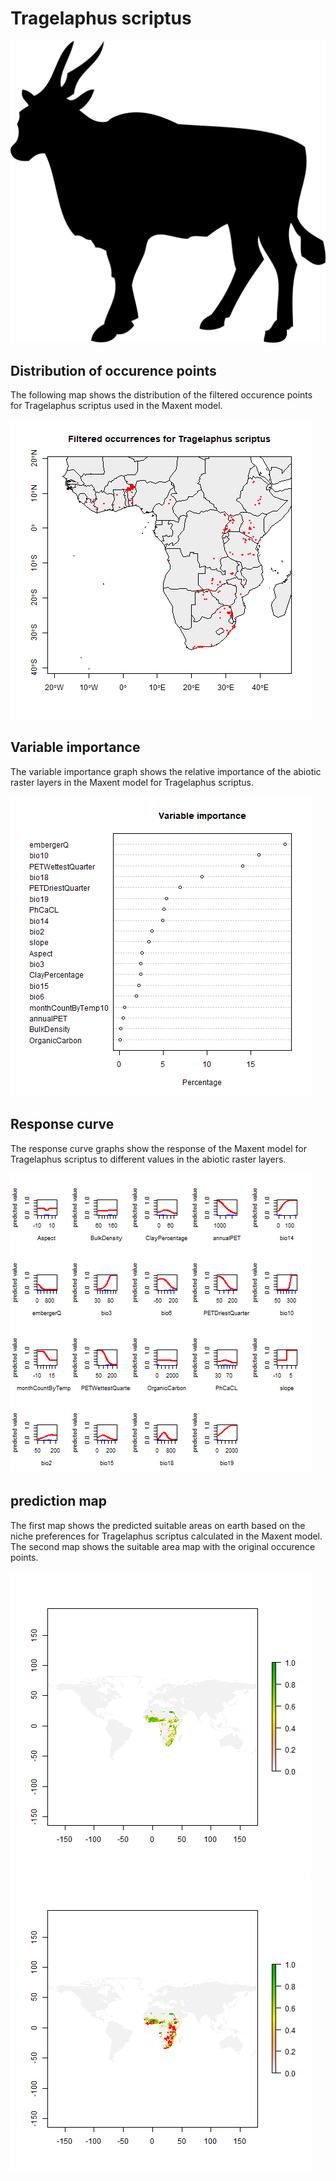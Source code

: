 # Tragelaphus scriptus 

![](image_taxa.png) 

## Distribution of occurence points 
The following map shows the distribution of the filtered occurence points for Tragelaphus scriptus used in the Maxent model. 

![](occurrences.png)
    
## Variable importance 
The variable importance graph shows the relative importance of the abiotic raster layers in the  Maxent model for Tragelaphus scriptus. 

![](valid_maxent_variable_importance.png)
    
## Response curve 
The response curve graphs show the response of the Maxent model for Tragelaphus scriptus to different values in the abiotic raster layers. 

![](valid_maxent_response_curve.png)
    
## prediction map 
The first map shows the predicted suitable areas on earth based on the niche preferences for Tragelaphus scriptus calculated in the Maxent model. The second map shows the suitable area map with the original occurence points.

![](prediction_map.png)
![](prediction_occurence_map.png)
    
